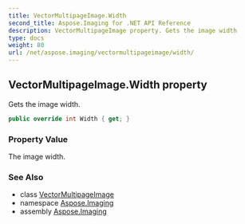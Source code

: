 ```yaml
---
title: VectorMultipageImage.Width
second_title: Aspose.Imaging for .NET API Reference
description: VectorMultipageImage property. Gets the image width
type: docs
weight: 80
url: /net/aspose.imaging/vectormultipageimage/width/
---
```

## VectorMultipageImage.Width property

Gets the image width.

```csharp
public override int Width { get; }
```

### Property Value

The image width.

### See Also

* class [VectorMultipageImage](../)
* namespace [Aspose.Imaging](../../vectormultipageimage/)
* assembly [Aspose.Imaging](../../../)


